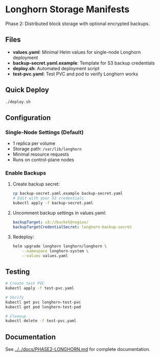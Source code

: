 # Longhorn Storage Manifests

Phase 2: Distributed block storage with optional encrypted backups.

## Files

- **values.yaml**: Minimal Helm values for single-node Longhorn deployment
- **backup-secret.yaml.example**: Template for S3 backup credentials
- **deploy.sh**: Automated deployment script
- **test-pvc.yaml**: Test PVC and pod to verify Longhorn works

## Quick Deploy

```bash
./deploy.sh
```

## Configuration

### Single-Node Settings (Default)

- 1 replica per volume
- Storage path: `/var/lib/longhorn`
- Minimal resource requests
- Runs on control-plane nodes

### Enable Backups

1. Create backup secret:
   ```bash
   cp backup-secret.yaml.example backup-secret.yaml
   # Edit with your S3 credentials
   kubectl apply -f backup-secret.yaml
   ```

2. Uncomment backup settings in values.yaml:
   ```yaml
   backupTarget: s3://bucket@region/
   backupTargetCredentialSecret: longhorn-backup-secret
   ```

3. Redeploy:
   ```bash
   helm upgrade longhorn longhorn/longhorn \
       --namespace longhorn-system \
       --values values.yaml
   ```

## Testing

```bash
# Create test PVC
kubectl apply -f test-pvc.yaml

# Verify
kubectl get pvc longhorn-test-pvc
kubectl get pod longhorn-test-pod

# Cleanup
kubectl delete -f test-pvc.yaml
```

## Documentation

See [../../docs/PHASE2-LONGHORN.md](../../docs/PHASE2-LONGHORN.md) for complete documentation.
